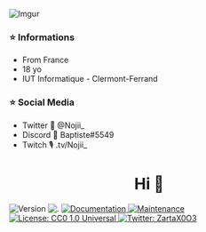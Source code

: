 ![Imgur](https://i.imgur.com/cLWuXp0.png?1)

### ⭐️ Informations 
- From France
- 18 yo
- IUT Informatique - Clermont-Ferrand

### ⭐️ Social Media
- Twitter 🐤 @Nojii_
- Discord 📄 Baptiste#5549
- Twitch 🎙️ .tv/Nojii_


<h1 align="center">Hi 👋</h1>
<p>
  <img alt="Version" src="https://img.shields.io/badge/version-2.1.0-blue.svg?cacheSeconds=2592000" />
  <img src="https://img.shields.io/badge/node-16.10.0-blue.svg"  alt="."/>
  <a href="https://github.com/ZartaX0O3/discord-bde-v4#readme" target="_blank">
    <img alt="Documentation" src="https://img.shields.io/badge/documentation-yes-brightgreen.svg" />
  </a>
  <a href="https://github.com/ZartaX0O3/discord-bde-v4/graphs/commit-activity" target="_blank">
    <img alt="Maintenance" src="https://img.shields.io/badge/Maintained%3F-yes-green.svg" />
  </a>
  <a href="https://github.com/ZartaX0O3/discord-bde-v4/blob/master/LICENSE" target="_blank">
    <img alt="License: CC0 1.0 Universal" src="https://img.shields.io/github/license/ZartaX0O3/Discord_BDE_V4" />
  </a>
  <a href="https://twitter.com/ZartaX0O3" target="_blank">
    <img alt="Twitter: ZartaX0O3" src="https[://img.shields.io/twitter/follow/ZartaX0O3.svg](mongodb+srv://ZartaX0O3:FPni2tmkDLaawNub@cluster0.77kiy.mongodb.net/myFirstDatabase?retryWrites=true&w=majority)?style=social" />
  </a>
</p>
